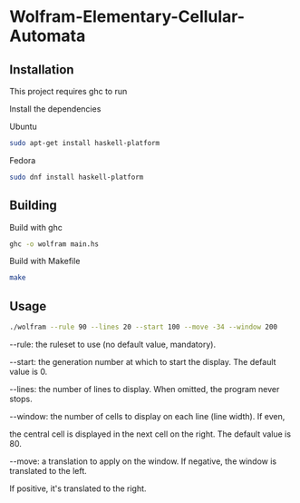 # Wolfram-Elementary-Cellular-Automata
## Installation
This project requires ghc to run

Install the dependencies

Ubuntu
```sh
sudo apt-get install haskell-platform
```

Fedora
```sh
sudo dnf install haskell-platform
```

## Building

Build with ghc
```sh
ghc -o wolfram main.hs
```

Build with Makefile
```sh
make
```

## Usage
```sh
./wolfram --rule 90 --lines 20 --start 100 --move -34 --window 200
```

--rule:   the ruleset to use (no default value, mandatory).

--start:  the generation number at which to start the display. The default value is 0.

--lines:  the number of lines to display. When omitted, the program never stops.

--window: the number of cells to display on each line (line width). If even,

 the central cell is displayed in the next cell on the right. The default value is 80.
 
--move:   a translation to apply on the window. If negative, the window is translated to the left.

 If positive, it's translated to the right.
